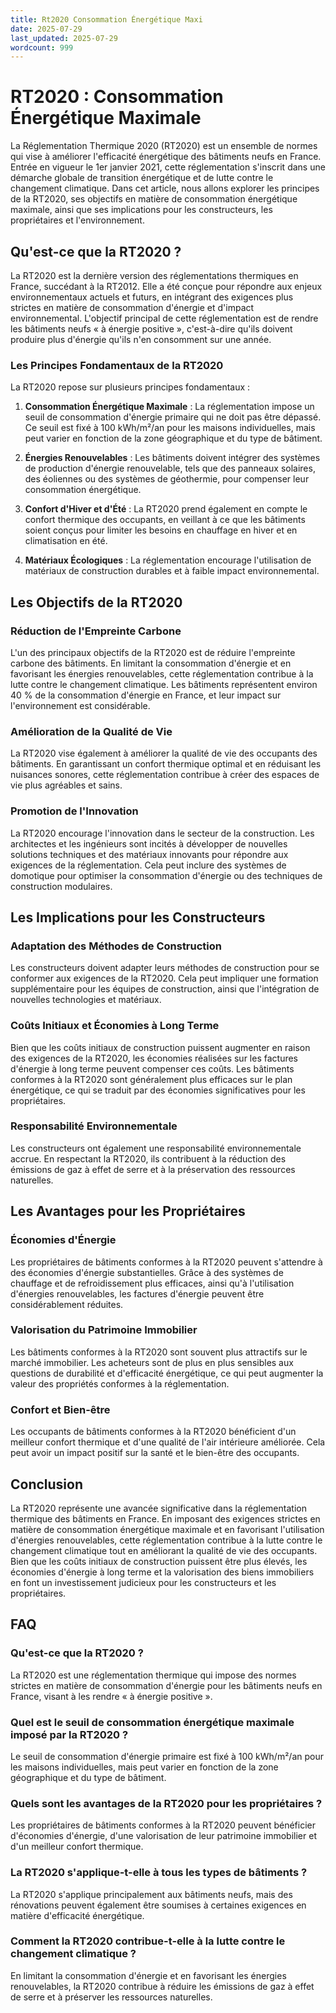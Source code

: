 ```yaml
---
title: Rt2020 Consommation Énergétique Maxi
date: 2025-07-29
last_updated: 2025-07-29
wordcount: 999
---
```


# RT2020 : Consommation Énergétique Maximale

La Réglementation Thermique 2020 (RT2020) est un ensemble de normes qui vise à améliorer l'efficacité énergétique des bâtiments neufs en France. Entrée en vigueur le 1er janvier 2021, cette réglementation s'inscrit dans une démarche globale de transition énergétique et de lutte contre le changement climatique. Dans cet article, nous allons explorer les principes de la RT2020, ses objectifs en matière de consommation énergétique maximale, ainsi que ses implications pour les constructeurs, les propriétaires et l'environnement.

## Qu'est-ce que la RT2020 ?

La RT2020 est la dernière version des réglementations thermiques en France, succédant à la RT2012. Elle a été conçue pour répondre aux enjeux environnementaux actuels et futurs, en intégrant des exigences plus strictes en matière de consommation d'énergie et d'impact environnemental. L'objectif principal de cette réglementation est de rendre les bâtiments neufs « à énergie positive », c'est-à-dire qu'ils doivent produire plus d'énergie qu'ils n'en consomment sur une année.

### Les Principes Fondamentaux de la RT2020

La RT2020 repose sur plusieurs principes fondamentaux :

1. **Consommation Énergétique Maximale** : La réglementation impose un seuil de consommation d'énergie primaire qui ne doit pas être dépassé. Ce seuil est fixé à 100 kWh/m²/an pour les maisons individuelles, mais peut varier en fonction de la zone géographique et du type de bâtiment.

2. **Énergies Renouvelables** : Les bâtiments doivent intégrer des systèmes de production d'énergie renouvelable, tels que des panneaux solaires, des éoliennes ou des systèmes de géothermie, pour compenser leur consommation énergétique.

3. **Confort d'Hiver et d'Été** : La RT2020 prend également en compte le confort thermique des occupants, en veillant à ce que les bâtiments soient conçus pour limiter les besoins en chauffage en hiver et en climatisation en été.

4. **Matériaux Écologiques** : La réglementation encourage l'utilisation de matériaux de construction durables et à faible impact environnemental.

## Les Objectifs de la RT2020

### Réduction de l'Empreinte Carbone

L'un des principaux objectifs de la RT2020 est de réduire l'empreinte carbone des bâtiments. En limitant la consommation d'énergie et en favorisant les énergies renouvelables, cette réglementation contribue à la lutte contre le changement climatique. Les bâtiments représentent environ 40 % de la consommation d'énergie en France, et leur impact sur l'environnement est considérable.

### Amélioration de la Qualité de Vie

La RT2020 vise également à améliorer la qualité de vie des occupants des bâtiments. En garantissant un confort thermique optimal et en réduisant les nuisances sonores, cette réglementation contribue à créer des espaces de vie plus agréables et sains.

### Promotion de l'Innovation

La RT2020 encourage l'innovation dans le secteur de la construction. Les architectes et les ingénieurs sont incités à développer de nouvelles solutions techniques et des matériaux innovants pour répondre aux exigences de la réglementation. Cela peut inclure des systèmes de domotique pour optimiser la consommation d'énergie ou des techniques de construction modulaires.

## Les Implications pour les Constructeurs

### Adaptation des Méthodes de Construction

Les constructeurs doivent adapter leurs méthodes de construction pour se conformer aux exigences de la RT2020. Cela peut impliquer une formation supplémentaire pour les équipes de construction, ainsi que l'intégration de nouvelles technologies et matériaux.

### Coûts Initiaux et Économies à Long Terme

Bien que les coûts initiaux de construction puissent augmenter en raison des exigences de la RT2020, les économies réalisées sur les factures d'énergie à long terme peuvent compenser ces coûts. Les bâtiments conformes à la RT2020 sont généralement plus efficaces sur le plan énergétique, ce qui se traduit par des économies significatives pour les propriétaires.

### Responsabilité Environnementale

Les constructeurs ont également une responsabilité environnementale accrue. En respectant la RT2020, ils contribuent à la réduction des émissions de gaz à effet de serre et à la préservation des ressources naturelles.

## Les Avantages pour les Propriétaires

### Économies d'Énergie

Les propriétaires de bâtiments conformes à la RT2020 peuvent s'attendre à des économies d'énergie substantielles. Grâce à des systèmes de chauffage et de refroidissement plus efficaces, ainsi qu'à l'utilisation d'énergies renouvelables, les factures d'énergie peuvent être considérablement réduites.

### Valorisation du Patrimoine Immobilier

Les bâtiments conformes à la RT2020 sont souvent plus attractifs sur le marché immobilier. Les acheteurs sont de plus en plus sensibles aux questions de durabilité et d'efficacité énergétique, ce qui peut augmenter la valeur des propriétés conformes à la réglementation.

### Confort et Bien-être

Les occupants de bâtiments conformes à la RT2020 bénéficient d'un meilleur confort thermique et d'une qualité de l'air intérieure améliorée. Cela peut avoir un impact positif sur la santé et le bien-être des occupants.

## Conclusion

La RT2020 représente une avancée significative dans la réglementation thermique des bâtiments en France. En imposant des exigences strictes en matière de consommation énergétique maximale et en favorisant l'utilisation d'énergies renouvelables, cette réglementation contribue à la lutte contre le changement climatique tout en améliorant la qualité de vie des occupants. Bien que les coûts initiaux de construction puissent être plus élevés, les économies d'énergie à long terme et la valorisation des biens immobiliers en font un investissement judicieux pour les constructeurs et les propriétaires.

## FAQ

### Qu'est-ce que la RT2020 ?

La RT2020 est une réglementation thermique qui impose des normes strictes en matière de consommation d'énergie pour les bâtiments neufs en France, visant à les rendre « à énergie positive ».

### Quel est le seuil de consommation énergétique maximale imposé par la RT2020 ?

Le seuil de consommation d'énergie primaire est fixé à 100 kWh/m²/an pour les maisons individuelles, mais peut varier en fonction de la zone géographique et du type de bâtiment.

### Quels sont les avantages de la RT2020 pour les propriétaires ?

Les propriétaires de bâtiments conformes à la RT2020 peuvent bénéficier d'économies d'énergie, d'une valorisation de leur patrimoine immobilier et d'un meilleur confort thermique.

### La RT2020 s'applique-t-elle à tous les types de bâtiments ?

La RT2020 s'applique principalement aux bâtiments neufs, mais des rénovations peuvent également être soumises à certaines exigences en matière d'efficacité énergétique.

### Comment la RT2020 contribue-t-elle à la lutte contre le changement climatique ?

En limitant la consommation d'énergie et en favorisant les énergies renouvelables, la RT2020 contribue à réduire les émissions de gaz à effet de serre et à préserver les ressources naturelles.